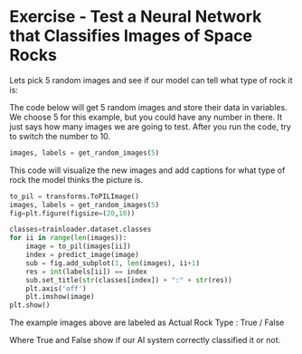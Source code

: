 # Exercise - Test a Neural Network that Classifies Images of Space Rocks

Lets pick 5 random images and see if our model can tell what type of rock it is:

The code below will get 5 random images and store their data in variables. We choose 5 for this example, but you could have any number in there. It just says how many images we are going to test. After you run the code, try to switch the number to 10.

```python
images, labels = get_random_images(5)
```

This code will visualize the new images and add captions for what type of rock the model thinks the picture is.

```python
to_pil = transforms.ToPILImage()
images, labels = get_random_images(5)
fig=plt.figure(figsize=(20,10))

classes=trainloader.dataset.classes
for ii in range(len(images)):
    image = to_pil(images[ii])
    index = predict_image(image)
    sub = fig.add_subplot(1, len(images), ii+1)
    res = int(labels[ii]) == index
    sub.set_title(str(classes[index]) + ":" + str(res))
    plt.axis('off')
    plt.imshow(image)
plt.show()
```

The example images above are labeled as
Actual Rock Type : True / False

Where True and False show if our AI system correctly classified it or not.
